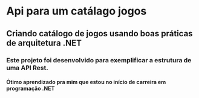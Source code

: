 # Api para um catálago jogos
## Criando catálogo de jogos usando boas práticas de arquitetura .NET
### Este projeto foi desenvolvido para exemplificar a estrutura de uma API Rest.
#### Ótimo aprendizado pra mim que estou no início de carreira em programação .NET

